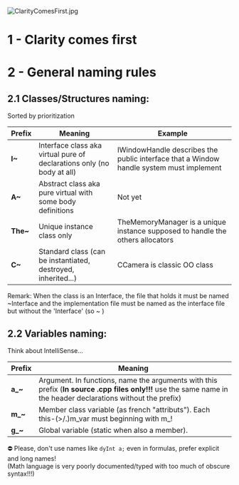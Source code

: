![ClarityComesFirst.jpg](https://bitbucket.org/repo/na6B6g/images/1990121355-ClarityComesFirst.jpg)

# 1 - Clarity comes first

# 2 - General naming rules

## 2.1 Classes/Structures naming:
Sorted by prioritization  

|Prefix | Meaning | Example |
| ----- | ------- | ------- |
| **I~** | Interface class aka virtual pure of declarations only (no body at all) | IWindowHandle describes the public interface that a Window handle system must implement |
| **A~** | Abstract class aka pure virtual with some body definitions | Not yet |
| **The~** | Unique instance class only | TheMemoryManager is a unique instance supposed to handle the others allocators |
| **C~** | Standard class (can be instantiated, destroyed, inherited...) | CCamera is classic OO class |

Remark: When the class is an Interface, the file that holds it must be named ~Interface and the implementation file must be named as the interface file but without the 'Interface' (so ~ )


## 2.2 Variables naming:
Think about IntelliSense...  

|Prefix | Meaning |
| ----- | ------- |
| **a_~** | Argument. In functions, name the arguments with this prefix (**In source .cpp files only!!!** use the same name in the header declarations without the prefix) |
| **m_~** | Member class variable (as french "attributs"). Each this-(>/.)m_var must beginning with m_! |
| **g_~** | Global variable (static when also a member). |

:no_entry: Please, don't use names like `dyInt a;` even in formulas, prefer explicit and long names!  
(Math language is very poorly documented/typed with too much of obscure syntax!!!)

```
